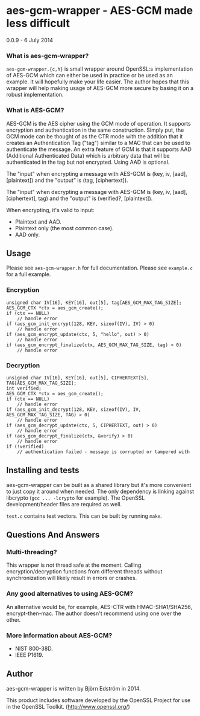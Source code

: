 # aes-gcm-wrapper - AES-GCM made less difficult
0.0.9 - 6 July 2014

### What is aes-gcm-wrapper?

`aes-gcm-wrapper.{c,h}` is small wrapper around OpenSSL:s implementation of AES-GCM which can either be used in practice or be used as an example. It will hopefully make your life easier. The author hopes that this wrapper will help making usage of AES-GCM more secure by basing it on a robust implementation.

### What is AES-GCM?

AES-GCM is the AES cipher using the GCM mode of operation. It supports encryption and authentication in the same construction. Simply put, the GCM mode can be thought of as the CTR mode with the addition that it creates an Authentication Tag ("tag") similar to a MAC that can be used to authenticate the message. An extra feature of GCM is that it supports AAD (Additional Authenticated Data) which is arbitrary data that will be authenticated in the tag but not encrypted. Using AAD is optional.

The "input" when encrypting a message with AES-GCM is (key, iv, [aad], [plaintext]) and the "output" is (tag, [ciphertext]).

The "input" when decrypting a message with AES-GCM is (key, iv, [aad], [ciphertext], tag) and the "output" is (verified?, [plaintext]).

When encrypting, it's valid to input:

* Plaintext and AAD.
* Plaintext only (the most common case).
* AAD only.

## Usage

Please see `aes-gcm-wrapper.h` for full documentation. Please see `example.c` for a full example.

### Encryption

    unsigned char IV[16], KEY[16], out[5], tag[AES_GCM_MAX_TAG_SIZE];
    AES_GCM_CTX *ctx = aes_gcm_create();
    if (ctx == NULL)
        // handle error
    if (aes_gcm_init_encrypt(128, KEY, sizeof(IV), IV) > 0)
        // handle error
    if (aes_gcm_encrypt_update(ctx, 5, "hello", out) > 0)
        // handle error
    if (aes_gcm_encrypt_finalize(ctx, AES_GCM_MAX_TAG_SIZE, tag) > 0)
        // handle error

### Decryption

    unsigned char IV[16], KEY[16], out[5], CIPHERTEXT[5], TAG[AES_GCM_MAX_TAG_SIZE];
    int verified;
    AES_GCM_CTX *ctx = aes_gcm_create();
    if (ctx == NULL)
        // handle error
    if (aes_gcm_init_decrypt(128, KEY, sizeof(IV), IV, AES_GCM_MAX_TAG_SIZE, TAG) > 0)
        // handle error
    if (aes_gcm_decrypt_update(ctx, 5, CIPHERTEXT, out) > 0)
        // handle error
    if (aes_gcm_decrypt_finalize(ctx, &verify) > 0)
        // handle error
    if (!verified)
        // authentication failed - message is corrupted or tampered with

## Installing and tests

aes-gcm-wrapper can be built as a shared library but it's more convenient to just copy it around when needed. The only dependency is linking against libcrypto (`gcc ... -lcrypto` for example). The OpenSSL development/header files are required as well.

`test.c` contains test vectors. This can be built by running `make`.

## Questions And Answers

### Multi-threading?

This wrapper is not thread safe at the moment. Calling encryption/decryption functions from different threads without synchronization will likely result in errors or crashes.

### Any good alternatives to using AES-GCM?

An alternative would be, for example, AES-CTR with HMAC-SHA1/SHA256, encrypt-then-mac. The author doesn't recommend using one over the other.

### More information about AES-GCM?

- NIST 800-38D.
- IEEE P1619.

## Author

aes-gcm-wrapper is written by Björn Edström in 2014.

This product includes software developed by the OpenSSL Project for use in the OpenSSL Toolkit. (http://www.openssl.org/)
